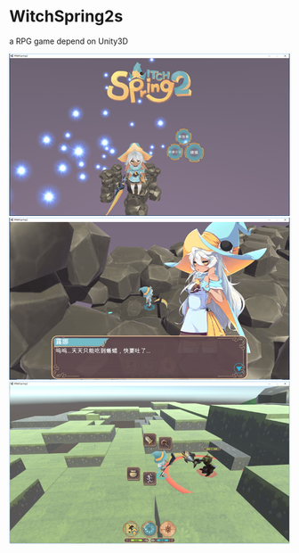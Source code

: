 # WitchSpring2s
a RPG game depend on Unity3D

<img src="start.png" alt="game start" />
<br>
<img src="story.png" alt="game story" />
<br>
<img src="fight.png" alt="game fight" />
